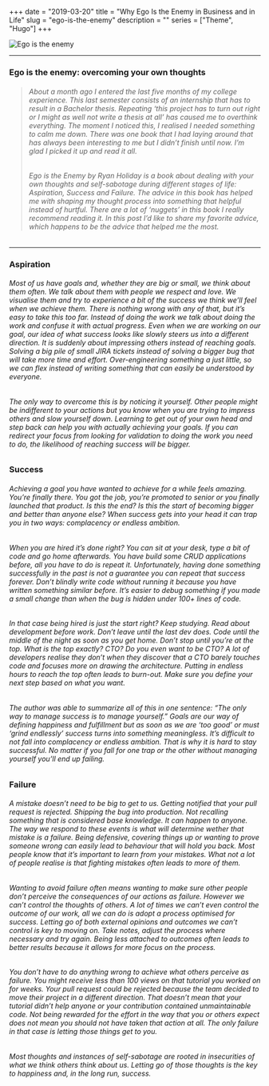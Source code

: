 +++
date = "2019-03-20"
title = "Why Ego Is the Enemy in Business and in Life"
slug = "ego-is-the-enemy"
description = ""
series = ["Theme", "Hugo"]
+++

![Ego is the enemy](https://miro.medium.com/max/700/1*o6AZ_xTx3wgwaTgYApOu2w.jpeg) 

---

### Ego is the enemy: overcoming your own thoughts

> ###### About a month ago I entered the last five months of my college experience. This last semester consists of an internship that has to result in a Bachelor thesis. Repeating ‘this project has to turn out right or I might as well not write a thesis at all’ has caused me to overthink everything. The moment I noticed this, I realised I needed something to calm me down. There was one book that I had laying around that has always been interesting to me but I didn’t finish until now. I’m glad I picked it up and read it all.
> ###### Ego is the Enemy by Ryan Holiday is a book about dealing with your own thoughts and self-sabotage during different stages of life: Aspiration, Success and Failure. The advice in this book has helped me with shaping my thought process into something that helpful instead of hurtful. There are a lot of ‘nuggets’ in this book I really recommend reading it. In this post I’d like to share my favorite advice, which happens to be the advice that helped me the most.  

---

### Aspiration
###### Most of us have goals and, whether they are big or small, we think about them often. We talk about them with people we respect and love. We visualise them and try to experience a bit of the success we think we’ll feel when we achieve them. There is nothing wrong with any of that, but it’s easy to take this too far. Instead of doing the work we talk about doing the work and confuse it with actual progress. Even when we are working on our goal, our idea of what success looks like slowly steers us into a different direction. It is suddenly about impressing others instead of reaching goals. Solving a big pile of small JIRA tickets instead of solving a bigger bug that will take more time and effort. Over-engineering something a just little, so we can flex instead of writing something that can easily be understood by everyone.

###### The only way to overcome this is by noticing it yourself. Other people might be indifferent to your actions but you know when you are trying to impress others and slow yourself down. Learning to get out of your own head and step back can help you with actually achieving your goals. If you can redirect your focus from looking for validation to doing the work you need to do, the likelihood of reaching success will be bigger.

### Success
###### Achieving a goal you have wanted to achieve for a while feels amazing. You’re finally there. You got the job, you’re promoted to senior or you finally launched that product. Is this the end? Is this the start of becoming bigger and better than anyone else? When success gets into your head it can trap you in two ways: complacency or endless ambition.  
###### When you are hired it’s done right? You can sit at your desk, type a bit of code and go home afterwards. You have build some CRUD applications before, all you have to do is repeat it. Unfortunately, having done something successfully in the past is not a guarantee you can repeat that success forever. Don’t blindly write code without running it because you have written something similar before. It’s easier to debug something if you made a small change than when the bug is hidden under 100+ lines of code.
###### In that case being hired is just the start right? Keep studying. Read about development before work. Don’t leave until the last dev does. Code until the middle of the night as soon as you get home. Don’t stop until you’re at the top. What is the top exactly? CTO? Do you even want to be CTO? A lot of developers realise they don’t when they discover that a CTO barely touches code and focuses more on drawing the architecture. Putting in endless hours to reach the top often leads to burn-out. Make sure you define your next step based on what you want.  
###### The author was able to summarize all of this in one sentence: “The only way to manage success is to manage yourself.” Goals are our way of defining happiness and fulfillment but as soon as we are ‘too good’ or must ‘grind endlessly’ success turns into something meaningless. It’s difficult to not fall into complacency or endless ambition. That is why it is hard to stay successful. No matter if you fall for one trap or the other without managing yourself you’ll end up failing.

### Failure
###### A mistake doesn’t need to be big to get to us. Getting notified that your pull request is rejected. Shipping the bug into production. Not recalling something that is considered base knowledge. It can happen to anyone. The way we respond to these events is what will determine wether that mistake is a failure. Being defensive, covering things up or wanting to prove someone wrong can easily lead to behaviour that will hold you back. Most people know that it’s important to learn from your mistakes. What not a lot of people realise is that fighting mistakes often leads to more of them.
###### Wanting to avoid failure often means wanting to make sure other people don’t perceive the consequences of our actions as failure. However we can’t control the thoughts of others. A lot of times we can’t even control the outcome of our work, all we can do is adopt a process optimised for success. Letting go of both external opinions and outcomes we can’t control is key to moving on. Take notes, adjust the process where necessary and try again. Being less attached to outcomes often leads to better results because it allows for more focus on the process.
###### You don’t have to do anything wrong to achieve what others perceive as failure. You might receive less than 100 views on that tutorial you worked on for weeks. Your pull request could be rejected because the team decided to move their project in a different direction. That doesn’t mean that your tutorial didn’t help anyone or your contribution contained unmaintainable code. Not being rewarded for the effort in the way that you or others expect does not mean you should not have taken that action at all. The only failure in that case is letting those things get to you.
###### Most thoughts and instances of self-sabotage are rooted in insecurities of what we think others think about us. Letting go of those thoughts is the key to happiness and, in the long run, success.
